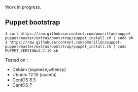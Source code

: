 Work in progress.

## Puppet bootstrap

    $ curl https://raw.githubusercontent.com/pmorillon/puppet-puppet/master/extras/bootstrap/puppet_install.sh | sudo sh
    $ https://raw.githubusercontent.com/pmorillon/puppet-puppet/master/extras/bootstrap/puppet_install.sh | sudo PUPPET_VERSION=2.7.19 sh

Tested on :

* Debian {squeeze,wheezy}
* Ubuntu 12.10 (quanta)
* CentOS 6.3
* CentOS 7


